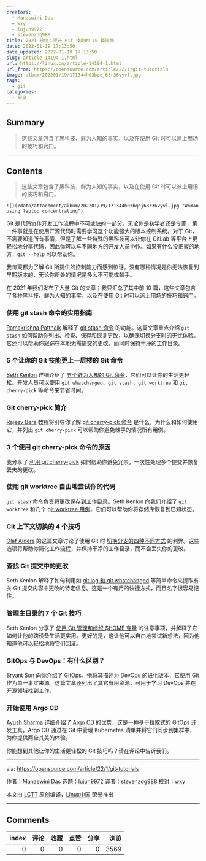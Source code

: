 ```yaml
---
creators:
  - Manaswini Das
  - wxy
  - lujun9972
  - stevenzdg988
title: 2021 总结：提升 Git 技能的 10 篇指南
date: 2022-01-19 17:13:50
date_updated: 2022-01-19 17:13:50
slug: article-14194-1.html
url: https://linux.cn/article-14194-1.html
url_from: https://opensource.com/article/22/1/git-tutorials
image: album/202201/19/171344h03bqej63r36vyvl.jpg
tags:
  - git
categories:
  - 分享
---
```


## Summary

> 这些文章包含了黑科技、鲜为人知的事实，以及在使用 Git 时可以派上用场的技巧和窍门。

***

<!-- more -->

## Contents

> 
> 这些文章包含了黑科技、鲜为人知的事实，以及在使用 Git 时可以派上用场的技巧和窍门。
> 
> 
> 

`![](/data/attachment/album/202201/19/171344h03bqej63r36vyvl.jpg "Woman using laptop concentrating")`

Git 是代码协作开发工作流程中不可或缺的一部分。无论你是初学者还是专家，第一件事就是在使用开源代码时需要学习这个功能强大的版本控制系统。对于 Git，不需要知道所有事情，但是了解一些特殊的黑科技可以让你在 GitLab 等平台上更轻松地分享代码，因此你可以与不同地方的开发人员协作。如果有什么没把握的地方，`git --help` 可以帮助你。

我每天都为了解 Git 所提供的控制能力而感到惊讶。没有哪种情况是你无法恢复到早期版本的，无论你所处的情况是多么不可能或棘手。

在 2021 年我们发布了大量 Git 的文章；我只汇总了其中前 10 篇，这些文章包含了各种黑科技、鲜为人知的事实，以及在使用 Git 时可以派上用场的技巧和窍门。

### 使用 git stash 命令的实用指南

[Ramakrishna Pattnaik](https://opensource.com/users/rkpattnaik780) 解释了 [git stash 命令](https://opensource.com/article/21/4/git-stash) 的功能。这篇文章重点介绍 `git stash` 如何帮助你列出、检查、保存和恢复更改，以确保切换分支时的无忧体验。它还可以帮助你跟踪在本地无需提交的更改，而同时保持干净的工作目录。

### 5 个让你的 Git 技能更上一层楼的 Git 命令

[Seth Kenlon](https://opensource.com/users/seth) 详细介绍了 [五个鲜为人知的 Git 命令](https://opensource.com/article/21/4/git-commands)，它们可以让你的生活更轻松。开发人员可以使用 `git whatchanged`、`git stash`、`git worktree` 和 `git cherry-pick` 等命令来节省时间。

### Git cherry-pick 简介

[Rajeev Bera](https://opensource.com/users/acompiler) 教程将引导你了解 [git cherry-pick 命令](https://opensource.com/article/21/4/cherry-picking-git) 是什么，为什么和如何使用它，并列出 `git cherry-pick` 可以帮助你避免棘手的情况所有用例。

### 3 个使用 git cherry-pick 命令的原因

我分享了 [利用 git cherry-pick](https://opensource.com/article/21/3/git-cherry-pick) 如何帮助你避免冗余，一次性处理多个提交并恢复丢失的更改。

### 使用 git worktree 自由地尝试你的代码

`git stash` 命令负责将更改保存到工作目录。Seth Kenlon 向我们介绍了 `git worktree` 和几个 [git worktree 用例](https://opensource.com/article/21/4/git-worktree)，它们可以帮助你将存储库恢复到已知状态。

### Git 上下文切换的 4 个技巧

[Olaf Alders](https://opensource.com/users/oalders) 的这篇文章讨论了使用 Git 时 [切换分支的四种不同方式](https://opensource.com/article/21/4/context-switching-git) 的利弊。这些选项将帮助你简化工作流程，并保持干净的工作目录，而不会丢失你的更改。

### 查找 Git 提交中的更改

Seth Kenlon 解释了如何利用如 [git log 和 git whatchanged](https://opensource.com/article/21/4/git-whatchanged) 等简单命令来提取有关 Git 提交内容中更改的特定信息。这是一个有用的快捷方式，而且名字很容易记住。

### 管理主目录的 7 个 Git 技巧

Seth Kenlon 分享了 [使用 Git 管理和组织 $HOME 变量](https://opensource.com/article/21/4/git-home) 的注意事项，并解释了它如何让他的跨设备生活更实用。更好的是，这让他可以自由地尝试新想法，因为他知道他可以轻松地将它们回滚。

### GitOps 与 DevOps：有什么区别？

[Bryant Son](https://opensource.com/users/brson) 向你介绍了 [GitOps](https://opensource.com/article/21/3/gitops)，他将其描述为 DevOps 的进化版本，它使用 Git 作为单一事实来源。这篇文章还列出了其它有用资源，可用于学习 DevOps 并在开源领域找到工作。

### 开始使用 Argo CD

[Ayush Sharma](https://opensource.com/users/ayushsharma) 详细介绍了 [Argo CD](https://opensource.com/article/21/8/argo-cd) 的优势，这是一种基于拉取式的 GitOps 开发工具。Argo CD 通过在 Git 中管理 Kubernetes 清单并将它们同步到集群中，为你提供两全其美的体验。

你能想到其他让你的生活更轻松的 Git 技巧吗？请在评论中告诉我们。

---

via: <https://opensource.com/article/22/1/git-tutorials>

作者：[Manaswini Das](https://opensource.com/users/manaswinidas) 选题：[lujun9972](https://github.com/lujun9972) 译者：[stevenzdg988](https://github.com/stevenzdg988) 校对：[wxy](https://github.com/wxy)

本文由 [LCTT](https://github.com/LCTT/TranslateProject) 原创编译，[Linux中国](https://linux.cn/) 荣誉推出

***

## Comments


|   index |   评论 |   收藏 |   点赞 |   分享 |   浏览 |
|--------:|-------:|-------:|-------:|-------:|-------:|
|       0 |      0 |      0 |      0 |      0 |   3569 |
